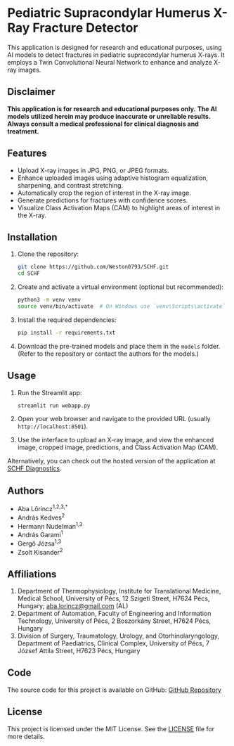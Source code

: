# Pediatric Supracondylar Humerus X-Ray Fracture Detector

This application is designed for research and educational purposes, using AI models to detect fractures in pediatric supracondylar humerus X-rays. It employs a Twin Convolutional Neural Network to enhance and analyze X-ray images.

## Disclaimer

**This application is for research and educational purposes only.**
**The AI models utilized herein may produce inaccurate or unreliable results.**
**Always consult a medical professional for clinical diagnosis and treatment.**

## Features

- Upload X-ray images in JPG, PNG, or JPEG formats.
- Enhance uploaded images using adaptive histogram equalization, sharpening, and contrast stretching.
- Automatically crop the region of interest in the X-ray image.
- Generate predictions for fractures with confidence scores.
- Visualize Class Activation Maps (CAM) to highlight areas of interest in the X-ray.

## Installation

1. Clone the repository:
    ```bash
    git clone https://github.com/Weston0793/SCHF.git
    cd SCHF
    ```

2. Create and activate a virtual environment (optional but recommended):
    ```bash
    python3 -m venv venv
    source venv/bin/activate  # On Windows use `venv\Scripts\activate`
    ```

3. Install the required dependencies:
    ```bash
    pip install -r requirements.txt
    ```

4. Download the pre-trained models and place them in the `models` folder. (Refer to the repository or contact the authors for the models.)

## Usage

1. Run the Streamlit app:
    ```bash
    streamlit run webapp.py
    ```

2. Open your web browser and navigate to the provided URL (usually `http://localhost:8501`).

3. Use the interface to upload an X-ray image, and view the enhanced image, cropped image, predictions, and Class Activation Map (CAM).

Alternatively, you can check out the hosted version of the application at [SCHF Diagnostics](https://schfdiagnostics.streamlit.app/).

## Authors

- Aba Lőrincz<sup class='superscript'>1,2,3,*</sup>
- András Kedves<sup class='superscript'>2</sup>
- Hermann Nudelman<sup class='superscript'>1,3</sup>
- András Garami<sup class='superscript'>1</sup>
- Gergő Józsa<sup class='superscript'>1,3</sup>
- Zsolt Kisander<sup class='superscript'>2</sup>

## Affiliations

1. Department of Thermophysiology, Institute for Translational Medicine, Medical School, University of Pécs, 12 Szigeti Street, H7624 Pécs, Hungary; aba.lorincz@gmail.com (AL)
2. Department of Automation, Faculty of Engineering and Information Technology, University of Pécs, 2 Boszorkány Street, H7624 Pécs, Hungary
3. Division of Surgery, Traumatology, Urology, and Otorhinolaryngology, Department of Paediatrics, Clinical Complex, University of Pécs, 7 József Attila Street, H7623 Pécs, Hungary

## Code

The source code for this project is available on GitHub: [GitHub Repository](https://github.com/Weston0793/SCHF/)

## License

This project is licensed under the MIT License. See the [LICENSE](LICENSE) file for more details.
